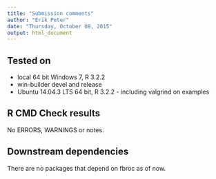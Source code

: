 ```yaml
---
title: "Submission comments"
author: "Erik Peter"
date: "Thursday, October 08, 2015"
output: html_document
---
```


## Tested on
* local 64 bit Windows 7, R 3.2.2
* win-builder devel and release
* Ubuntu 14.04.3 LTS 64 bit, R 3.2.2 - including valgrind on examples

## R CMD Check results
No ERRORS, WARNINGS or notes.

## Downstream dependencies

There are no packages that depend on fbroc as of now.

